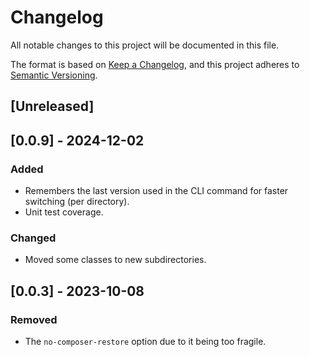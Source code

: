 # Changelog

All notable changes to this project will be documented in this file.

The format is based on [Keep a Changelog](https://keepachangelog.com/en/1.0.0/),
and this project adheres to [Semantic Versioning](https://semver.org/spec/v2.0.0.html).

## [Unreleased]

## [0.0.9] - 2024-12-02

### Added

- Remembers the last version used in the CLI command for faster switching (per directory).
- Unit test coverage.

### Changed

- Moved some classes to new subdirectories.

## [0.0.3] - 2023-10-08

### Removed

- The `no-composer-restore` option due to it being too fragile.
